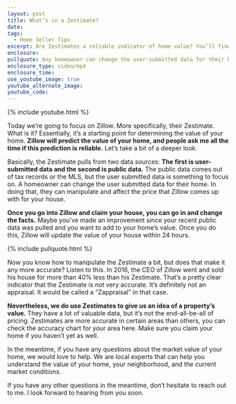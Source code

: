 ```yaml
---
layout: post
title: What’s in a Zestimate?
date:
tags:
  - Home Seller Tips
excerpt: Are Zestimates a reliable indicator of home value? You’ll find out today.
enclosure:
pullquote: Any homeowner can change the user-submitted data for their home.
enclosure_type: video/mp4
enclosure_time:
use_youtube_image: true
youtube_alternate_image:
youtube_code:
---
```


{% include youtube.html %}

Today we’re going to focus on Zillow. More specifically, their Zestimate. What is it? Essentially, it’s a starting point for determining the value of your home. **Zillow will predict the value of your home, and people ask me all the time if this prediction is reliable.** Let’s take a bit of a deeper look.

Basically, the Zestimate pulls from two data sources: **The first is user-submitted data and the second is public data.** The public data comes out of tax records or the MLS, but the user submitted data is something to focus on. A homeowner can change the user submitted data for their home. In doing that, they can manipulate and affect the price that Zillow comes up with for your house.

**Once you go into Zillow and claim your house, you can go in and change the facts.** Maybe you’ve made an improvement since your recent public data was pulled and you want to add to your home’s value. Once you do this, Zillow will update the value of your house within 24 hours.&nbsp;

{% include pullquote.html %}

Now you know how to manipulate the Zestimate a bit, but does that make it any more accurate? Listen to this. In 2016, the CEO of Zillow went and sold his house for more than 40% less than his Zestimate. That’s a pretty clear indicator that the Zestimate is not very accurate. It’s definitely not an appraisal. It would be called a “Zappraisal” in that case.

**Nevertheless, we do use Zestimates to give us an idea of a property’s value.** They have a lot of valuable data, but it’s not the end-all-be-all of pricing. Zestimates are more accurate in certain areas than others, you can check the accuracy chart for your area here. Make sure you claim your home if you haven’t yet as well.

In the meantime, if you have any questions about the market value of your home, we would love to help. We are local experts that can help you understand the value of your home, your neighborhood, and the current market conditions.&nbsp;

If you have any other questions in the meantime, don’t hesitate to reach out to me. I look forward to hearing from you soon.